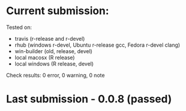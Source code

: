 # Current submission:

Tested on:

* travis (r-release and r-devel)
* rhub (windows r-devel, Ubuntu r-release gcc, Fedora r-devel clang)
* win-builder (old, release, devel)
* local macosx (R release)
* local windows (R release, devel)

Check results: 0 error, 0 warning, 0 note


# Last submission - 0.0.8 (passed)


